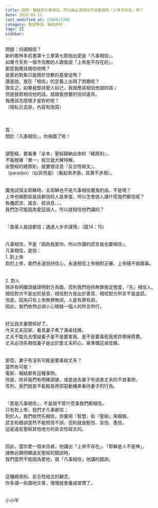 ```yaml
---
title: 發問：聖經說凡事相信，所以我必須相信不信者說的「上帝不存在」嗎？
date: 2020-04-11
last_modified_at: 1586617200
category: 聖經無誤、解經原則
tags: []
sidebar: 
---
```


<div>問題：何謂相信？</div>
<div>新約歌林多前書第十三章第七節指出愛是「凡事相信」，</div>
<div>如果今天有一個不信教的人跟我說「上帝是不存在的」，</div>
<div>那麼我應該相信他嗎？</div>
<div>是愛的對象只能限於信教的基督徒嗎？</div>
<div>還是說，我在「相信」的定義上出現了問題呢？</div>
<div>換言之，如果我堅持愛人如己，我就應該相信他說的話；</div>
<div>但是我若相信他的話，就跟我想要的信仰違背。</div>
<div>我應該怎麼樣才是對的呢？</div>
<div>（隱私已去除，內容有改寫）                                                                                                  </div>
<div> </div>
<div> </div>
<div>答：</div>
<div>關於『凡事相信』，你搞錯了啦！</div>
<div> </div>
<div> </div>
<div>讀聖經，要看重『全本』聖經歸納出來的『總原則』，</div>
<div>不能根據『單一』經文就大解特解。</div>
<div>全聖經的總原則，就要很注意『反合性經文』。</div>
<div>（paradox）（似非而是）（看起來矛盾，其實不矛盾）。</div>
<div> </div>
<div> </div>
<div>魔鬼試探主耶穌時，主耶穌也不是凡事相信魔鬼的話，不是嗎？</div>
<div>上帝也稱那些是話都信的人是笨蛋，所以怎會說人講什麼我們都信呢？</div>
<div>各種謊言、謠言、假消息、、，</div>
<div>我們怎可能因為愛這個人，所以就相信他們講的？</div>
<div> </div>
<div> </div>
<div>『愚蒙人是話都信；通達人步步謹慎』（箴14：15）</div>
<div> </div>
<div> </div>
<div>凡事相信，不是『因為我愛你，所以你講的謊言我也要相信』。</div>
<div>凡事相信，是指：</div>
<div>1.<span style="white-space:pre"> </span>對上帝</div>
<div>對於上帝，我們永遠抱持信心，永遠相信上帝絕對正確、上帝絕不做錯事。</div>
<div> </div>
<div> </div>
<div>2.<span style="white-space:pre"> </span>對人</div>
<div>除非有明確證據證明對方為錯，否則我們抱持無罪推定態度，『先』相信人。</div>
<div>相信對方不是出於惡意、相信對方是出於善意、相信對方所言不是虛謊。</div>
<div>但是，因為只有上帝無罪無誤，人是有罪有誤，</div>
<div>因此，我們依然必須小心檢驗一個人的所言所行。</div>
<div> </div>
<div> </div>
<div>好比說夫妻關係好了。</div>
<div>今天丈夫回家，看見妻子煮了滿桌佳餚，</div>
<div>丈夫不能先去懷疑妻子是不是要害我、是不是要毒死我來詐領保險費。</div>
<div>丈夫必須先相信妻子是出於愛丈夫的心，來準備這桌佳餚。</div>
<div> </div>
<div> </div>
<div>那麼，妻子有沒有可能是要毒殺丈夫？</div>
<div>當然有可能！</div>
<div>電影、報紙都有這種事例。</div>
<div>但是，除非我們有明確證據，或是過去妻子有過害丈夫的不良事例，</div>
<div>否則，我們就是不能輕易用邪惡動機來看待妻子的行為。</div>
<div> </div>
<div> </div>
<div>『愛是凡事相信』，不是說不管什麼事我們都相信。</div>
<div>只有對上帝，我們才凡事都信；</div>
<div>對於人，我們依然先相信，但要用『智慧』和『聖經』來檢驗，</div>
<div>謊言和錯誤當然不能照信不誤，否則就是輕信、盲信、愚信，</div>
<div>這是違反聖經其他地方的反合性經文的。</div>
<div> </div>
<div> </div>
<div>因此，當你愛一個未信者，他講出「上帝不存在」、「耶穌是人不是神」，</div>
<div>諸無此類明顯違反聖經的錯誤時，</div>
<div>我們當然不能因為愛他，就「凡事相信」他講的錯誤。</div>
<div> </div>
<div> </div>
<div>這種總原則、反合性經文的觀念，</div>
<div>你多讀一些園地文章，慢慢就會養成習慣了。</div>
<div> </div>
<div> </div>
<div>小小羊</div>
<div> </div>
